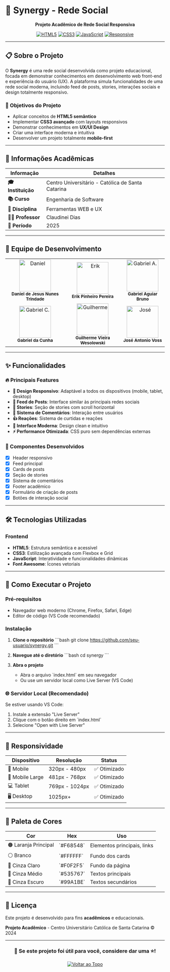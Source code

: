 # 🌟 Synergy - Rede Social 

<div align="center">

**Projeto Acadêmico de Rede Social Responsiva**

[![HTML5](https://img.shields.io/badge/HTML5-E34F26?style=flat-square&logo=html5&logoColor=white)](https://developer.mozilla.org/en-US/docs/Web/HTML)
[![CSS3](https://img.shields.io/badge/CSS3-1572B6?style=flat-square&logo=css3&logoColor=white)](https://developer.mozilla.org/en-US/docs/Web/CSS)
[![JavaScript](https://img.shields.io/badge/JavaScript-F7DF1E?style=flat-square&logo=javascript&logoColor=black)](https://developer.mozilla.org/en-US/docs/Web/JavaScript)
[![Responsive](https://img.shields.io/badge/Design-Responsive-green?style=flat-square&logo=mobile&logoColor=white)](https://developer.mozilla.org/en-US/docs/Learn/CSS/CSS_layout/Responsive_Design)

</div>

---

## 📋 Sobre o Projeto

O **Synergy** é uma rede social desenvolvida como projeto educacional, focada em demonstrar conhecimentos em desenvolvimento web front-end e experiência do usuário (UX). A plataforma simula funcionalidades de uma rede social moderna, incluindo feed de posts, stories, interações sociais e design totalmente responsivo.

### 🎯 Objetivos do Projeto

- Aplicar conceitos de **HTML5 semântico**
- Implementar **CSS3 avançado** com layouts responsivos
- Demonstrar conhecimentos em **UX/UI Design**
- Criar uma interface moderna e intuitiva
- Desenvolver um projeto totalmente **mobile-first**

---

## 🏫 Informações Acadêmicas

| Informação | Detalhes |
|------------|----------|
| **🎓 Instituição** | Centro Universitário - Católica de Santa Catarina |
| **📚 Curso** | Engenharia de Software |
| **📖 Disciplina** | Ferramentas WEB e UX |
| **👨‍🏫 Professor** | Claudinei Dias |
| **📅 Período** | 2025 |

---

## 👥 Equipe de Desenvolvimento

<table align="center">
  <tr>
    <td align="center">
      <img src="https://github.com/identicons/daniel.png" width="100px;" alt="Daniel"/><br>
      <sub><b>Daniel de Jesus Nunes Trindade</b></sub>
    </td>
    <td align="center">
      <img src="https://github.com/identicons/erik.png" width="100px;" alt="Erik"/><br>
      <sub><b>Erik Pinheiro Pereira</b></sub>
    </td>
    <td align="center">
      <img src="https://github.com/identicons/gabriel1.png" width="100px;" alt="Gabriel A."/><br>
      <sub><b>Gabriel Aguiar Bruno</b></sub>
    </td>
  </tr>
  <tr>
    <td align="center">
      <img src="https://github.com/identicons/gabriel2.png" width="100px;" alt="Gabriel C."/><br>
      <sub><b>Gabriel da Cunha</b></sub>
    </td>
    <td align="center">
      <img src="https://github.com/identicons/guilherme.png" width="100px;" alt="Guilherme"/><br>
      <sub><b>Guilherme Vieira Wesolowski</b></sub>
    </td>
    <td align="center">
      <img src="https://github.com/identicons/jose.png" width="100px;" alt="José"/><br>
      <sub><b>José Antonio Voss</b></sub>
    </td>
  </tr>
</table>

---

## ✨ Funcionalidades

### 🔥 Principais Features

- **📱 Design Responsivo**: Adaptável a todos os dispositivos (mobile, tablet, desktop)
- **📝 Feed de Posts**: Interface similar às principais redes sociais
- **📸 Stories**: Seção de stories com scroll horizontal
- **💬 Sistema de Comentários**: Interação entre usuários
- **👍 Reações**: Sistema de curtidas e reações
- **🎨 Interface Moderna**: Design clean e intuitivo
- **⚡ Performance Otimizada**: CSS puro sem dependências externas

### 🎯 Componentes Desenvolvidos

- [x] Header responsivo
- [x] Feed principal
- [x] Cards de posts
- [x] Seção de stories
- [x] Sistema de comentários
- [x] Footer acadêmico
- [x] Formulário de criação de posts
- [x] Botões de interação social

---

## 🛠️ Tecnologias Utilizadas

### Frontend
- **HTML5**: Estrutura semântica e acessível
- **CSS3**: Estilização avançada com Flexbox e Grid
- **JavaScript**: Interatividade e funcionalidades dinâmicas
- **Font Awesome**: Ícones vetoriais

---

## 🚀 Como Executar o Projeto

### Pré-requisitos
- Navegador web moderno (Chrome, Firefox, Safari, Edge)
- Editor de código (VS Code recomendado)

### Instalação

1. **Clone o repositório**
   \`\`\`bash
   git clone https://github.com/seu-usuario/synergy.git
   \`\`\`

2. **Navegue até o diretório**
   \`\`\`bash
   cd synergy
   \`\`\`

3. **Abra o projeto**
   - Abra o arquivo \`index.html\` em seu navegador
   - Ou use um servidor local como Live Server (VS Code)

### 🌐 Servidor Local (Recomendado)

Se estiver usando VS Code:
1. Instale a extensão "Live Server"
2. Clique com o botão direito em \`index.html\`
3. Selecione "Open with Live Server"

---

## 📱 Responsividade

| Dispositivo | Resolução | Status |
|-------------|-----------|--------|
| 📱 Mobile | 320px - 480px | ✅ Otimizado |
| 📱 Mobile Large | 481px - 768px | ✅ Otimizado |
| 💻 Tablet | 769px - 1024px | ✅ Otimizado |
| 🖥️ Desktop | 1025px+ | ✅ Otimizado |

---

## 🎨 Paleta de Cores

<div align="center">

| Cor | Hex | Uso |
|-----|-----|-----|
| 🟠 Laranja Principal | \`#F68548\` | Elementos principais, links |
| ⚪ Branco | \`#FFFFFF\` | Fundo dos cards |
| 🔘 Cinza Claro | \`#F0F2F5\` | Fundo da página |
| 🔘 Cinza Médio | \`#535767\` | Textos principais |
| 🔘 Cinza Escuro | \`#99A1BE\` | Textos secundários |

</div>

---

## 📄 Licença

Este projeto é desenvolvido para fins **acadêmicos** e educacionais.

**Projeto Acadêmico** - Centro Universitário Católica de Santa Catarina © 2024

---

<div align="center">

### 🌟 Se este projeto foi útil para você, considere dar uma ⭐!

[![Voltar ao Topo](https://img.shields.io/badge/Voltar%20ao%20Topo-orange?style=flat-square&logo=arrow-up&logoColor=white)](#-synergy---rede-social-acadêmica)

</div>
